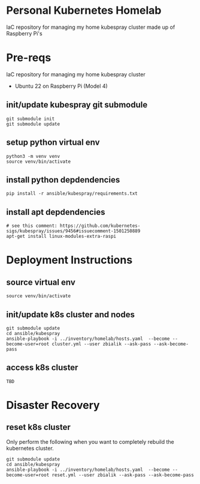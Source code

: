 # Personal Kubernetes Homelab
IaC repository for managing my home kubespray cluster made up of Raspberry Pi's

# Pre-reqs
IaC repository for managing my home kubespray cluster

- Ubuntu 22 on Raspberry Pi (Model 4)

## init/update kubespray git submodule

```
git submodule init
git submodule update
```

## setup python virtual env

```
python3 -m venv venv
source venv/bin/activate
```

## install python depdendencies

```
pip install -r ansible/kubespray/requirements.txt
```

## install apt depdendencies

```
# see this comment: https://github.com/kubernetes-sigs/kubespray/issues/9456#issuecomment-1501250889
apt-get install linux-modules-extra-raspi 
```

# Deployment Instructions

## source virtual env

```
source venv/bin/activate
```

## init/update k8s cluster and nodes

```
git submodule update
cd ansible/kubespray
ansible-playbook -i ../inventory/homelab/hosts.yaml  --become --become-user=root cluster.yml --user zbialik --ask-pass --ask-become-pass
```


## access k8s cluster

```
TBD
```

# Disaster Recovery

## reset k8s cluster

Only perform the following when you want to completely rebuild the kubernetes cluster.

```
git submodule update
cd ansible/kubespray
ansible-playbook -i ../inventory/homelab/hosts.yaml  --become --become-user=root reset.yml --user zbialik --ask-pass --ask-become-pass
```
